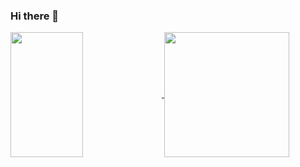 ### Hi there 👋

<a href="https://github.com/yankairalla">
  <img align="center" height="200" width="48%" src="https://github-readme-stats.vercel.app/api?username=yankairalla&count_private=true&show_icons=true&theme=dracula&include_all_commits" />
</a>
<a href="https://github.com/yankairalla">
  <img align="center" height="200"  src="https://github-readme-stats.vercel.app/api/top-langs/?username=yankairalla&layout=compact&theme=dracula" />
</a>
<!-- [![Anurag's GitHub stats](https://github-readme-stats.vercel.app/api?username=yankairalla&show_icons=true&theme=synthwave)](https://github.com/yankairalla)
[![Top Langs](https://github-readme-stats.vercel.app/api/top-langs/?username=yankairalla&layout=compact&show_icons=true&theme=synthwave)](https://github.com/anuraghazra/github-readme-stats) -->


<!--
**yankairalla/yankairalla** is a ✨ _special_ ✨ repository because its `README.md` (this file) appears on your GitHub profile.

Here are some ideas to get you started:

- 🔭 I’m currently working on ...
- 🌱 I’m currently learning ...
- 👯 I’m looking to collaborate on ...
- 🤔 I’m looking for help with ...
- 💬 Ask me about ...
- 📫 How to reach me: ...
- 😄 Pronouns: ...
- ⚡ Fun fact: ...
-->
